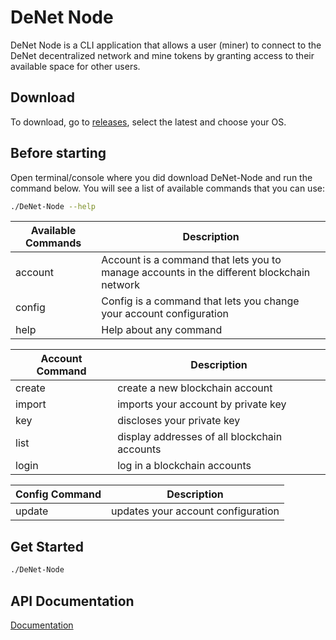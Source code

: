 # DeNet Node

DeNet Node is a CLI application that allows a user (miner) to connect to the DeNet decentralized network and mine tokens by granting access to their available space for other users.

## Download
To download, go to [releases](https://github.com/DeNetPRO/StorageProvider/releases), select the latest and choose your OS.

## Before starting

Open terminal/console where you did download DeNet-Node and run the command below. You will see a list of available commands that you can use:

```bash
./DeNet-Node --help
``` 

| Available Commands | Description |
|---|---|
| account | Account is a command that lets you to manage accounts in the different blockchain network |
| config | Config is a command that lets you change your account configuration |
| help | Help about any command |

| Account Command | Description |
|---|---|
| create | create a new blockchain account |
| import | imports your account by private key |
| key | discloses your private key |
| list | display addresses of all blockchain accounts |
| login | log in a blockchain accounts |

| Config Command | Description |
|---|---|
| update | updates your account configuration |

## Get Started

```bash
./DeNet-Node
```
## API Documentation
[Documentation](https://app.gitbook.com/o/-MhCmHmTRDb0MF2vIQKk/s/-MhI3_4Kt2DnLxDFkDH8)
